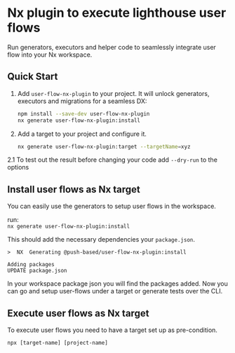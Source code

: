 # Nx plugin to execute lighthouse user flows

Run generators, executors and helper code to seamlessly integrate user flow into your Nx workspace.

## Quick Start

1. Add `user-flow-nx-plugin` to your project. It will unlock generators, executors and migrations for a seamless DX:

    ```bash
    npm install --save-dev user-flow-nx-plugin
    nx generate user-flow-nx-plugin:install
    ```

2. Add a target to your project and configure it.

   ```sh
   nx generate user-flow-nx-plugin:target --targetName=xyz
   ```

2.1 To test out the result before changing your code add `--dry-run` to the options

## Install user flows as Nx target

You can easily use the generators to setup user flows in the workspace.

run:  
`nx generate user-flow-nx-plugin:install`

This should add the necessary dependencies your `package.json`.

```shell
>  NX  Generating @push-based/user-flow-nx-plugin:install

Adding packages
UPDATE package.json
```

In your workspace package json you will find the packages added.
Now you can go and setup user-flows under a target or generate tests over the CLI.

## Execute user flows as Nx target

To execute user flows you need to have a target set up as pre-condition.

`npx [target-name] [project-name]`
